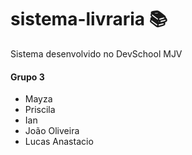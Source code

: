 # sistema-livraria 📚
Sistema desenvolvido no DevSchool MJV

#### Grupo 3
                
+ Mayza
+ Priscila
+ Ian
+ João Oliveira
+ Lucas Anastacio
